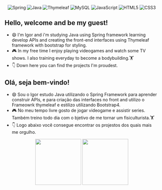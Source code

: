 <div align='center'>
   
  ![Spring](https://img.shields.io/badge/spring-%236DB33F.svg?style=for-the-badge&logo=spring&logoColor=white)
  ![Java](https://img.shields.io/badge/java-%23ED8B00.svg?style=for-the-badge&logo=java&logoColor=white)
  ![Thymeleaf](https://img.shields.io/badge/Thymeleaf-%23005C0F.svg?style=for-the-badge&logo=Thymeleaf&logoColor=white)
  ![MySQL](https://img.shields.io/badge/mysql-%2300f.svg?style=for-the-badge&logo=mysql&logoColor=white)
  ![JavaScript](https://img.shields.io/badge/javascript-%23323330.svg?style=for-the-badge&logo=javascript&logoColor=%23F7DF1E)
  ![HTML5](https://img.shields.io/badge/html5-%23E34F26.svg?style=for-the-badge&logo=html5&logoColor=white)
  ![CSS3](https://img.shields.io/badge/css3-%231572B6.svg?style=for-the-badge&logo=css3&logoColor=white)
  
</div>

## Hello, welcome and be my guest!
- 😄 I'm Igor and i'm studying Java using Spring framework learning develop APIs and creating the front-end interfaces using Thymeleaf framework with bootstrap for styling.
- 🎮 In my free time I enjoy playing videogames and watch some TV shows. I also training everyday to become a bodybuilding.🏋️
- 👇 Down here you can find the projects I'm proudest.

## Olá, seja bem-vindo!
- 😄 Sou o Igor estudo Java utilizando o Spring Framework para aprender construir APIs, e para criação das interfaces no front and utilizo o Frameowrk thymeleaf e estilizo utilizando Bootstrap4.
- 🎮 No meu tempo livre gosto de jogar videogame e assistir series. Também treino todo dia com o bjetivo de me tornar um fisiculturista.🏋️
- 👇 Logo abaixo você consegue encontrar os projestos dos quais mais me orgulho.


<div align='center'>
  <img height="150rem" src="https://github-readme-stats.vercel.app/api?username=igor-aguiar&show_icons=true&theme=outrun&include_all_commits=true&count_private=true"/>
  <img height="150rem" src="https://github-readme-stats.vercel.app/api/top-langs/?username=igor-aguiar&layout=compact&langs_count=16&theme=outrun"/>
</div>
